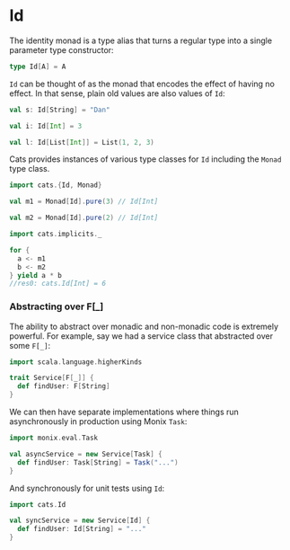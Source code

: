 <h1>Id</h1>

The identity monad is a type alias that turns a regular type into a single parameter type constructor:

```scala
type Id[A] = A
```

`Id` can be thought of as the monad that encodes the effect of having no effect. In that sense, plain old values are 
also values of `Id`:

```scala
val s: Id[String] = "Dan"

val i: Id[Int] = 3

val l: Id[List[Int]] = List(1, 2, 3)
```

Cats provides instances of various type classes for `Id` including the `Monad` type class.

```scala
import cats.{Id, Monad}

val m1 = Monad[Id].pure(3) // Id[Int]

val m2 = Monad[Id].pure(2) // Id[Int]

import cats.implicits._

for {
  a <- m1
  b <- m2
} yield a * b
//res0: cats.Id[Int] = 6
```

<h3>Abstracting over F[_]</h3>

The ability to abstract over monadic and non-monadic code is extremely powerful. For example, say we had a service class 
that abstracted over some `F[_]`:

```scala
import scala.language.higherKinds

trait Service[F[_]] {
  def findUser: F[String]
}
```

We can then have separate implementations where things run asynchronously in production using Monix `Task`:

```scala
import monix.eval.Task

val asyncService = new Service[Task] {
  def findUser: Task[String] = Task("...")
}
```

And synchronously for unit tests using `Id`:

```scala
import cats.Id

val syncService = new Service[Id] {
  def findUser: Id[String] = "..."
}
```